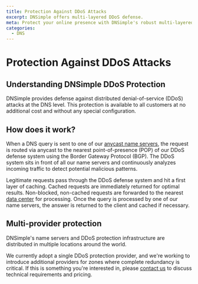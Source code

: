 ```yaml
---
title: Protection Against DDoS Attacks
excerpt: DNSimple offers multi-layered DDoS defense.
meta: Protect your online presence with DNSimple's robust multi-layered DDoS defense. Ensure your services remain available and secure against malicious attacks.
categories:
  - DNS
---
```


# Protection Against DDoS Attacks

## Understanding DNSimple DDoS Protection

DNSimple provides defense against distributed denial-of-service (DDoS) attacks at the DNS level. This protection is available to all customers at no additional cost and without any special configuration.

## How does it work?

When a DNS query is sent to one of our [anycast name servers](/articles/dnsimple-nameservers/), the request is routed via anycast to the nearest point-of-presence (POP) of our DDoS defense system using the Border Gateway Protocol (BGP). The DDoS system sits in front of all our name servers and continuously analyzes incoming traffic to detect potential malicious patterns.

Legitimate requests pass through the DDoS defense system and hit a first layer of caching. Cached requests are immediately returned for optimal results. Non-blocked, non-cached requests are forwarded to the nearest [data center](/articles/anycast/) for processing. Once the query is processed by one of our name servers, the answer is returned to the client and cached if necessary.

## Multi-provider protection

DNSimple's name servers and DDoS protection infrastructure are distributed in multiple locations around the world.

We currently adopt a single DDoS protection provider, and we're working to introduce additional providers for zones where complete redundancy is critical. If this is something you're interested in, please [contact us](https://dnsimple.com/contact) to discuss technical requirements and pricing.
